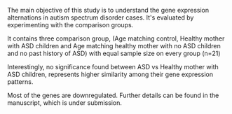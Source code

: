 The main objective of this study is to understand the gene expression alternations in autism spectrum disorder cases. It's evaluated by experimenting with the comparison groups.

It contains three comparison group, (Age matching control, Healthy mother with ASD children and Age matching healthy mother with no ASD children and no past history of ASD) with equal
sample size on every group (n=21)

Interestingly, no significance found between ASD vs Healthy mother with ASD children, represents higher similarity among their gene expression patterns.

Most of the genes are downregulated. Further details can be found in the manuscript, which is under submission.
